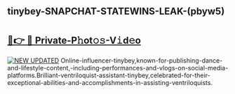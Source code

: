 ## tinybey-SNAPCHAT-STATEWINS-LEAK-(pbyw5)


# <h2><a href="https://mediaupload.pro?-20M">🔗👉 🔴 Private-P𝚑ot𝚘𝚜-V𝚒d𝚎o</a></h2>

[![NEW UPDATED](https://i.imgur.com/0qMVB7G.gif)](https://mediaupload.pro?-20M)
Online-influencer-tinybey,known-for-publishing-dance-and-lifestyle-content,-including-performances-and-vlogs-on-social-media-platforms.Brilliant-ventriloquist-assistant-tinybey,celebrated-for-their-exceptional-abilities-and-accomplishments-in-assisting-ventriloquists.  